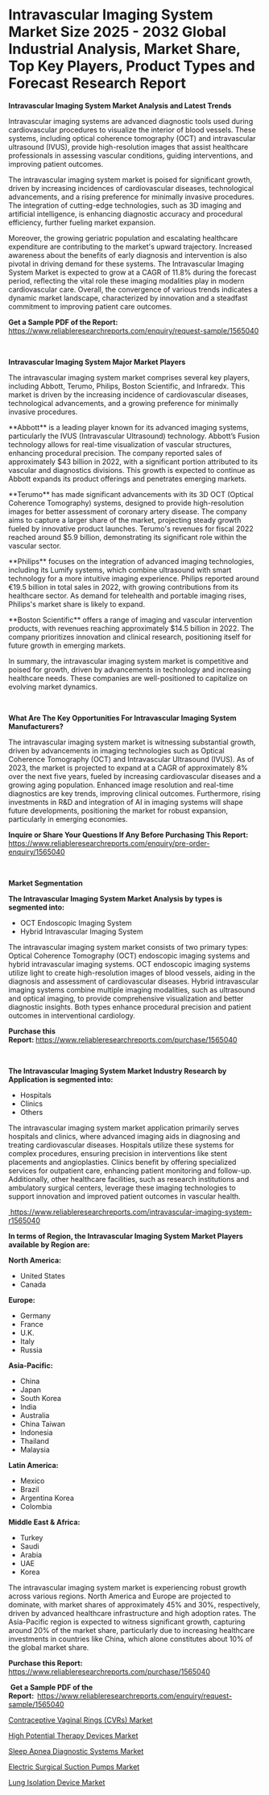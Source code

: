 <p><h1>Intravascular Imaging System Market Size 2025 - 2032 Global Industrial Analysis, Market Share, Top Key Players, Product Types and Forecast Research Report</h1></p><p><strong>Intravascular Imaging System Market Analysis and Latest Trends</strong></p>
<p><p>Intravascular imaging systems are advanced diagnostic tools used during cardiovascular procedures to visualize the interior of blood vessels. These systems, including optical coherence tomography (OCT) and intravascular ultrasound (IVUS), provide high-resolution images that assist healthcare professionals in assessing vascular conditions, guiding interventions, and improving patient outcomes.</p><p>The intravascular imaging system market is poised for significant growth, driven by increasing incidences of cardiovascular diseases, technological advancements, and a rising preference for minimally invasive procedures. The integration of cutting-edge technologies, such as 3D imaging and artificial intelligence, is enhancing diagnostic accuracy and procedural efficiency, further fueling market expansion.</p><p>Moreover, the growing geriatric population and escalating healthcare expenditure are contributing to the market's upward trajectory. Increased awareness about the benefits of early diagnosis and intervention is also pivotal in driving demand for these systems. The Intravascular Imaging System Market is expected to grow at a CAGR of 11.8% during the forecast period, reflecting the vital role these imaging modalities play in modern cardiovascular care. Overall, the convergence of various trends indicates a dynamic market landscape, characterized by innovation and a steadfast commitment to improving patient care outcomes.</p></p>
<p><strong>Get a Sample PDF of the Report:&nbsp;</strong> <a href="https://www.reliableresearchreports.com/enquiry/request-sample/1565040?utm_campaign=116&utm_medium=2&utm_source=Github&utm_content=ia&utm_term=04032025&utm_id=intravascular-imaging-system">https://www.reliableresearchreports.com/enquiry/request-sample/1565040</a></p>
<p>&nbsp;</p>
<p><strong>Intravascular Imaging System Major Market Players</strong></p>
<p><p>The intravascular imaging system market comprises several key players, including Abbott, Terumo, Philips, Boston Scientific, and Infraredx. This market is driven by the increasing incidence of cardiovascular diseases, technological advancements, and a growing preference for minimally invasive procedures.</p><p>**Abbott** is a leading player known for its advanced imaging systems, particularly the IVUS (Intravascular Ultrasound) technology. Abbott’s Fusion technology allows for real-time visualization of vascular structures, enhancing procedural precision. The company reported sales of approximately $43 billion in 2022, with a significant portion attributed to its vascular and diagnostics divisions. This growth is expected to continue as Abbott expands its product offerings and penetrates emerging markets.</p><p>**Terumo** has made significant advancements with its 3D OCT (Optical Coherence Tomography) systems, designed to provide high-resolution images for better assessment of coronary artery disease. The company aims to capture a larger share of the market, projecting steady growth fueled by innovative product launches. Terumo's revenues for fiscal 2022 reached around $5.9 billion, demonstrating its significant role within the vascular sector.</p><p>**Philips** focuses on the integration of advanced imaging technologies, including its Lumify systems, which combine ultrasound with smart technology for a more intuitive imaging experience. Philips reported around €19.5 billion in total sales in 2022, with growing contributions from its healthcare sector. As demand for telehealth and portable imaging rises, Philips's market share is likely to expand.</p><p>**Boston Scientific** offers a range of imaging and vascular intervention products, with revenues reaching approximately $14.5 billion in 2022. The company prioritizes innovation and clinical research, positioning itself for future growth in emerging markets.</p><p>In summary, the intravascular imaging system market is competitive and poised for growth, driven by advancements in technology and increasing healthcare needs. These companies are well-positioned to capitalize on evolving market dynamics.</p></p>
<p>&nbsp;</p>
<p><strong>What Are The Key Opportunities For Intravascular Imaging System Manufacturers?</strong></p>
<p><p>The intravascular imaging system market is witnessing substantial growth, driven by advancements in imaging technologies such as Optical Coherence Tomography (OCT) and Intravascular Ultrasound (IVUS). As of 2023, the market is projected to expand at a CAGR of approximately 8% over the next five years, fueled by increasing cardiovascular diseases and a growing aging population. Enhanced image resolution and real-time diagnostics are key trends, improving clinical outcomes. Furthermore, rising investments in R&D and integration of AI in imaging systems will shape future developments, positioning the market for robust expansion, particularly in emerging economies.</p></p>
<p><strong>Inquire or Share Your Questions If Any Before Purchasing This Report:</strong> <a href="https://www.reliableresearchreports.com/enquiry/pre-order-enquiry/1565040?utm_campaign=116&utm_medium=2&utm_source=Github&utm_content=ia&utm_term=04032025&utm_id=intravascular-imaging-system">https://www.reliableresearchreports.com/enquiry/pre-order-enquiry/1565040</a></p>
<p>&nbsp;</p>
<p><strong>Market Segmentation</strong></p>
<p><strong>The Intravascular Imaging System Market Analysis by types is segmented into:</strong></p>
<p><ul><li>OCT Endoscopic Imaging System</li><li>Hybrid Intravascular Imaging System</li></ul></p>
<p><p>The intravascular imaging system market consists of two primary types: Optical Coherence Tomography (OCT) endoscopic imaging systems and hybrid intravascular imaging systems. OCT endoscopic imaging systems utilize light to create high-resolution images of blood vessels, aiding in the diagnosis and assessment of cardiovascular diseases. Hybrid intravascular imaging systems combine multiple imaging modalities, such as ultrasound and optical imaging, to provide comprehensive visualization and better diagnostic insights. Both types enhance procedural precision and patient outcomes in interventional cardiology.</p></p>
<p><strong>Purchase this Report:&nbsp;</strong><a href="https://www.reliableresearchreports.com/purchase/1565040?utm_campaign=116&utm_medium=2&utm_source=Github&utm_content=ia&utm_term=04032025&utm_id=intravascular-imaging-system">https://www.reliableresearchreports.com/purchase/1565040</a></p>
<p>&nbsp;</p>
<p><strong>The Intravascular Imaging System Market Industry Research by Application is segmented into:</strong></p>
<p><ul><li>Hospitals</li><li>Clinics</li><li>Others</li></ul></p>
<p><p>The intravascular imaging system market application primarily serves hospitals and clinics, where advanced imaging aids in diagnosing and treating cardiovascular diseases. Hospitals utilize these systems for complex procedures, ensuring precision in interventions like stent placements and angioplasties. Clinics benefit by offering specialized services for outpatient care, enhancing patient monitoring and follow-up. Additionally, other healthcare facilities, such as research institutions and ambulatory surgical centers, leverage these imaging technologies to support innovation and improved patient outcomes in vascular health.</p></p>
<p><a href="https://www.reliableresearchreports.com/intravascular-imaging-system-r1565040?utm_campaign=116&utm_medium=2&utm_source=Github&utm_content=ia&utm_term=04032025&utm_id=intravascular-imaging-system">&nbsp;https://www.reliableresearchreports.com/intravascular-imaging-system-r1565040</a></p>
<p><strong>In terms of Region, the Intravascular Imaging System Market Players available by Region are:</strong></p>
<p>
    <p> <strong> North America: </strong>
        <ul>
            <li>United States</li>
            <li>Canada</li>
        </ul>
        </p> 
    <p> <strong> Europe: </strong>
        <ul>
            <li>Germany</li>
            <li>France</li>
            <li>U.K.</li>
            <li>Italy</li>
            <li>Russia</li>
        </ul>
        </p> 
    <p> <strong> Asia-Pacific: </strong>
        <ul>
            <li>China</li>
            <li>Japan</li>
            <li>South Korea</li>
            <li>India</li>
            <li>Australia</li>
            <li>China Taiwan</li>
            <li>Indonesia</li>
            <li>Thailand</li>
            <li>Malaysia</li>
        </ul>
        </p> 
    <p> <strong> Latin America: </strong>
        <ul>
            <li>Mexico</li>
            <li>Brazil</li>
            <li>Argentina Korea</li>
            <li>Colombia</li>
        </ul>
        </p> 
    <p> <strong> Middle East & Africa: </strong>
        <ul>
            <li>Turkey</li>
            <li>Saudi</li>
            <li>Arabia</li>
            <li>UAE</li>
            <li>Korea</li>
        </ul>
    </p>
    </p>
<p><p>The intravascular imaging system market is experiencing robust growth across various regions. North America and Europe are projected to dominate, with market shares of approximately 45% and 30%, respectively, driven by advanced healthcare infrastructure and high adoption rates. The Asia-Pacific region is expected to witness significant growth, capturing around 20% of the market share, particularly due to increasing healthcare investments in countries like China, which alone constitutes about 10% of the global market share.</p></p>
<p><strong>Purchase this Report: </strong><a href="https://www.reliableresearchreports.com/purchase/1565040?utm_campaign=116&utm_medium=2&utm_source=Github&utm_content=ia&utm_term=04032025&utm_id=intravascular-imaging-system">https://www.reliableresearchreports.com/purchase/1565040</a></p>
<p>&nbsp;<strong>Get a Sample PDF of the Report:&nbsp;&nbsp;</strong><a href="https://www.reliableresearchreports.com/enquiry/request-sample/1565040?utm_campaign=116&utm_medium=2&utm_source=Github&utm_content=ia&utm_term=04032025&utm_id=intravascular-imaging-system">https://www.reliableresearchreports.com/enquiry/request-sample/1565040</a></p>
<p><strong></strong></p>
<p><p><a href="https://github.com/sawrovpipolo/Market-Research-Report-List-1/blob/main/contraceptive-vaginal-rings-cvrs-market.md?utm_campaign=116&utm_medium=2&utm_source=Github&utm_content=ia&utm_term=04032025&utm_id=intravascular-imaging-system">Contraceptive Vaginal Rings (CVRs) Market</a></p><p><a href="https://github.com/aarajlyre/Market-Research-Report-List-1/blob/main/high-potential-therapy-devices-market.md?utm_campaign=116&utm_medium=2&utm_source=Github&utm_content=ia&utm_term=04032025&utm_id=intravascular-imaging-system">High Potential Therapy Devices Market</a></p><p><a href="https://github.com/ritooesiaba/Market-Research-Report-List-1/blob/main/sleep-apnea-diagnostic-systems-market.md?utm_campaign=116&utm_medium=2&utm_source=Github&utm_content=ia&utm_term=04032025&utm_id=intravascular-imaging-system">Sleep Apnea Diagnostic Systems Market</a></p><p><a href="https://github.com/raaschadonle/Market-Research-Report-List-1/blob/main/electric-surgical-suction-pumps-market.md?utm_campaign=116&utm_medium=2&utm_source=Github&utm_content=ia&utm_term=04032025&utm_id=intravascular-imaging-system">Electric Surgical Suction Pumps Market</a></p><p><a href="https://github.com/elvutedipela/Market-Research-Report-List-1/blob/main/lung-isolation-device-market.md?utm_campaign=116&utm_medium=2&utm_source=Github&utm_content=ia&utm_term=04032025&utm_id=intravascular-imaging-system">Lung Isolation Device Market</a></p></p>